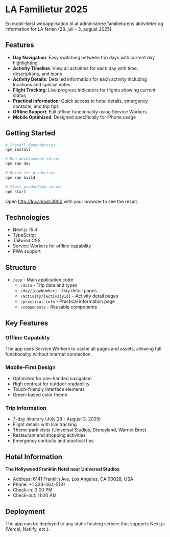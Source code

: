 # LA Familietur 2025

En mobil-først webapplikation til at administrere familieturens aktiviteter og information for LA ferien (28. juli - 3. august 2025).

## Features

- **Day Navigation**: Easy switching between trip days with current day highlighting
- **Activity Timeline**: View all activities for each day with time, descriptions, and icons
- **Activity Details**: Detailed information for each activity including locations and special notes
- **Flight Tracking**: Live progress indicators for flights showing current status
- **Practical Information**: Quick access to hotel details, emergency contacts, and trip tips
- **Offline Support**: Full offline functionality using Service Workers
- **Mobile Optimized**: Designed specifically for iPhone usage

## Getting Started

```bash
# Install dependencies
npm install

# Run development server
npm run dev

# Build for production
npm run build

# Start production server
npm start
```

Open [http://localhost:3000](http://localhost:3000) with your browser to see the result.

## Technologies

- Next.js 15.4
- TypeScript
- Tailwind CSS
- Service Workers for offline capability
- PWA support

## Structure

- `/app` - Main application code
  - `/data` - Trip data and types
  - `/day/[dayNumber]` - Day detail pages
  - `/activity/[activityId]` - Activity detail pages
  - `/practical-info` - Practical information page
  - `/components` - Reusable components

## Key Features

### Offline Capability
The app uses Service Workers to cache all pages and assets, allowing full functionality without internet connection.

### Mobile-First Design
- Optimized for one-handed navigation
- High contrast for outdoor readability
- Touch-friendly interface elements
- Green-based color theme

### Trip Information
- 7-day itinerary (July 28 - August 3, 2025)
- Flight details with live tracking
- Theme park visits (Universal Studios, Disneyland, Warner Bros)
- Restaurant and shopping activities
- Emergency contacts and practical tips

## Hotel Information

**The Hollywood Franklin Hotel near Universal Studios**
- Address: 6141 Franklin Ave, Los Angeles, CA 90028, USA
- Phone: +1 323-464-5181
- Check-in: 3:00 PM
- Check-out: 11:00 AM

## Deployment

The app can be deployed to any static hosting service that supports Next.js (Vercel, Netlify, etc.).